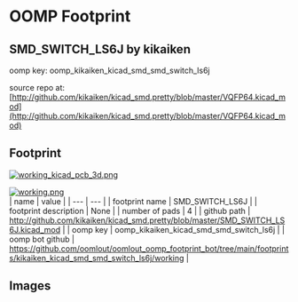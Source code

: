# OOMP Footprint  
## SMD_SWITCH_LS6J  by kikaiken  
  
oomp key: oomp_kikaiken_kicad_smd_smd_switch_ls6j  
  
source repo at: [http://github.com/kikaiken/kicad_smd.pretty/blob/master/VQFP64.kicad_mod](http://github.com/kikaiken/kicad_smd.pretty/blob/master/VQFP64.kicad_mod)  
## Footprint  
  
[![working_kicad_pcb_3d.png](working_kicad_pcb_3d_600.png)](working_kicad_pcb_3d.png)  
  
[![working.png](working_600.png)](working.png)  
| name | value | 
| --- | --- | 
| footprint name | SMD_SWITCH_LS6J | 
| footprint description | None | 
| number of pads | 4 | 
| github path | http://github.com/kikaiken/kicad_smd.pretty/blob/master/SMD_SWITCH_LS6J.kicad_mod | 
| oomp key | oomp_kikaiken_kicad_smd_smd_switch_ls6j | 
| oomp bot github | https://github.com/oomlout/oomlout_oomp_footprint_bot/tree/main/footprints/kikaiken_kicad_smd_smd_switch_ls6j/working | 
## Images  
